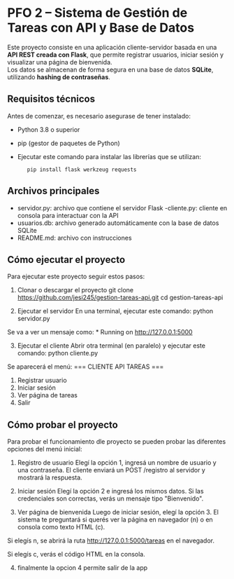 # PFO 2 – Sistema de Gestión de Tareas con API y Base de Datos

Este proyecto consiste en una aplicación cliente-servidor basada en una **API REST creada con Flask**, que permite registrar usuarios, iniciar sesión y visualizar una página de bienvenida.  
Los datos se almacenan de forma segura en una base de datos **SQLite**, utilizando **hashing de contraseñas**.

## Requisitos técnicos

Antes de comenzar, es necesario asegurase de tener instalado:

- Python 3.8 o superior
- pip (gestor de paquetes de Python)
- Ejecutar este comando para instalar las librerías que se utilizan:

         pip install flask werkzeug requests

## Archivos principales
- servidor.py: archivo que contiene el servidor Flask
-cliente.py: cliente en consola para interactuar con la API
- usuarios.db: archivo generado automáticamente con la base de datos SQLite
- README.md: archivo con instrucciones

## Cómo ejecutar el proyecto
Para ejecutar este proyecto seguir estos pasos:

1. Clonar o descargar el proyecto
git clone https://github.com/jesi245/gestion-tareas-api.git
cd gestion-tareas-api

2. Ejecutar el servidor
En una terminal, ejecutar este comando:
      python servidor.py

Se va a ver un mensaje como:  * Running on http://127.0.0.1:5000

 3. Ejecutar el cliente
Abrir otra terminal (en paralelo) y ejecutar este comando: 
      python cliente.py

Se aparecerá el menú:
=== CLIENTE API TAREAS ===
1. Registrar usuario
2. Iniciar sesión
3. Ver página de tareas
4. Salir

## Cómo probar el proyecto
Para probar el funcionamiento dle proyecto se pueden probar las diferentes opciones del menú inicial:

1. Registro de usuario
Elegí la opción 1, ingresá un nombre de usuario y una contraseña.
El cliente enviará un POST /registro al servidor y mostrará la respuesta.

2. Iniciar sesión
Elegí la opción 2 e ingresá los mismos datos.
Si las credenciales son correctas, verás un mensaje tipo "Bienvenido".

3. Ver página de bienvenida
Luego de iniciar sesión, elegí la opción 3.
El sistema te preguntará si querés ver la página en navegador (n) o en consola como texto HTML (c).

Si elegís n, se abrirá la ruta http://127.0.0.1:5000/tareas en el navegador.

Si elegís c, verás el código HTML en la consola.

4. finalmente la opcion 4 permite salir de la app


